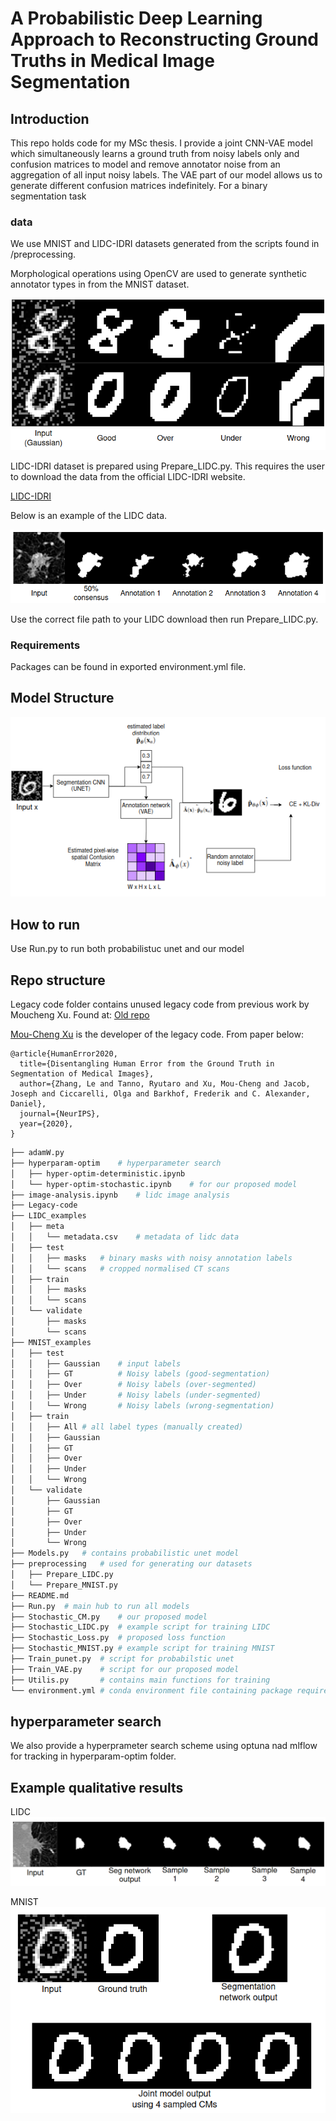 # A Probabilistic Deep Learning Approach to Reconstructing Ground Truths in Medical Image Segmentation #

## Introduction ## 
This repo holds code for my MSc thesis. I provide a joint CNN-VAE model which simultaneously learns a ground truth from noisy labels only and confusion matrices to model and remove annotator noise from an aggregation of all input noisy labels. The VAE part of our model allows us to generate different confusion matrices indefinitely. For a binary segmentation task

### data ### 

We use MNIST and LIDC-IDRI datasets generated from the scripts found in /preprocessing. 

Morphological operations using OpenCV are used to generate synthetic annotator types in from the MNIST dataset.

![our-mnist](figures/our-mnist.png)

LIDC-IDRI dataset is prepared using Prepare_LIDC.py. This requires the user to download the data from the official LIDC-IDRI website. 

[LIDC-IDRI](https://wiki.cancerimagingarchive.net/display/Public/LIDC-IDRI "Main webpage of LIDC-IDRI dataset")

Below is an example of the LIDC data.

![LIDC](figures/lidc-inputs.png)

Use the correct file path to your LIDC download then run Prepare_LIDC.py. 

### Requirements ###
Packages can be found in exported environment.yml file.

## Model Structure ##
![our-model](figures/ourmodel(1).png)

## How to run ## 
Use Run.py to run both probabilistuc unet and our model

## Repo structure ##

Legacy code folder contains unused legacy code from previous work by Moucheng Xu. Found at:
[Old repo](https://github.com/moucheng2017/Learn_Noisy_Labels_Medical_Images)

[Mou-Cheng Xu](https://moucheng2017.github.io/) is the developer of the legacy code. From paper below:

```
@article{HumanError2020,
  title={Disentangling Human Error from the Ground Truth in Segmentation of Medical Images},
  author={Zhang, Le and Tanno, Ryutaro and Xu, Mou-Cheng and Jacob, Joseph and Ciccarelli, Olga and Barkhof, Frederik and C. Alexander, Daniel},
  journal={NeurIPS},
  year={2020},
}
```

```bash
├── adamW.py
├── hyperparam-optim    # hyperparameter search
│   ├── hyper-optim-deterministic.ipynb 
│   └── hyper-optim-stochastic.ipynb    # for our proposed model
├── image-analysis.ipynb    # lidc image analysis
├── Legacy-code
├── LIDC_examples  
│   ├── meta
│   │   └── metadata.csv    # metadata of lidc data
│   ├── test
│   │   ├── masks   # binary masks with noisy annotation labels
│   │   └── scans   # cropped normalised CT scans
│   ├── train
│   │   ├── masks
│   │   └── scans
│   └── validate
│       ├── masks
│       └── scans
├── MNIST_examples
│   ├── test
│   │   ├── Gaussian    # input labels
│   │   ├── GT          # Noisy labels (good-segmentation)
│   │   ├── Over        # Noisy labels (over-segmented)
│   │   ├── Under       # Noisy labels (under-segmented)
│   │   └── Wrong       # Noisy labels (wrong-segmentation)
│   ├── train
│   │   ├── All # all label types (manually created)
│   │   ├── Gaussian
│   │   ├── GT
│   │   ├── Over
│   │   ├── Under
│   │   └── Wrong
│   └── validate
│       ├── Gaussian
│       ├── GT
│       ├── Over
│       ├── Under
│       └── Wrong
├── Models.py   # contains probabilistic unet model
├── preprocessing   # used for generating our datasets
│   ├── Prepare_LIDC.py
│   └── Prepare_MNIST.py
├── README.md
├── Run.py  # main hub to run all models 
├── Stochastic_CM.py    # our proposed model
├── Stochastic_LIDC.py  # example script for training LIDC
├── Stochastic_Loss.py  # proposed loss function 
├── Stochastic_MNIST.py # example script for training MNIST
├── Train_punet.py  # script for probabilstic unet
├── Train_VAE.py    # script for our proposed model
├── Utilis.py       # contains main functions for training
└── environment.yml # conda environment file containing package requirements and dependencies
```
## hyperparameter search
We also provide a hyperprameter search scheme using optuna nad mlflow for tracking in hyperparam-optim folder.

## Example qualitative results

LIDC
![lidcresults](figures/full-lidc-ims.png)

MNIST
![mnistresults](figures/recon_cm.png)
